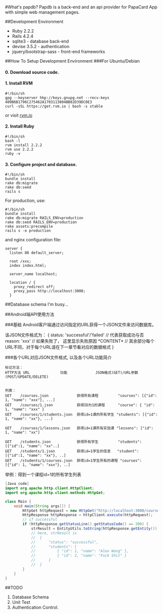 #What's papdb?
Papdb is a back-end and an api provider for PapaCard App with simple web management pages.

##Development Environment
*   Ruby 2.2.2
*   Rails 4.2.4
*   sqlite3 - database back-end
*   devise 3.5.2 - authentication
*   jquery/bootstrap-sass - front-end frameworks

##How To Setup Development Environment
###For Ubuntu/Debian

#### 0. Download source code.
#### 1. Install RVM
    #!/bin/sh
    gpg --keyserver hkp://keys.gnupg.net --recv-keys 409B6B1796C275462A1703113804BB82D39DC0E3
    curl -sSL https://get.rvm.io | bash -s stable
or visit [rvm.io](http://rvm.io)
#### 2. Install Ruby
    #!/bin/sh
    bash -l
    rvm install 2.2.2
    rvm use 2.2.2
    ruby -v
    
#### 3. Configure project and database.
    #!/bin/sh
    bundle install
    rake db:migrate
    rake db:seed
    rails s
For production, use:

    #!/bin/sh
    bundle install
    rake db:migrate RAILS_ENV=production
    rake db:seed RAILS_ENV=production
    rake assets:precompile
    rails s -e production
and nginx configuration file:
    
    server {
      listen 80 default_server;
    
      root /xxx;
      index index.html;
    
      server_name localhost;
    
      location / {
        proxy_redirect off;
        proxy_pass http://localhost:3000;
      }

##Database schema
I'm busy...

##Android端API使用方法

###基础
Android客户端通过访问指定的URL获得一个JSON文件来访问数据库。

该JSON文件格式为：
{ 
    status: 'successful'/'failed' // 代表获取成功与否
    reason: 'xxx'                 // 如果失败了， 这里显示失败原因
    \*CONTENT\*                   // 其余部分每个URL不同，对于每个URL请在下一章节看对应的数据格式
}

###各个URL对应JSON文件格式, 以及各个URL功能简介

    标记方法：
    HTTP方法 URL              功能             JSON格式(GET)/URL参数(POST/UPDATE/DELETE)
        
    
    列表：
    GET    /courses.json             获得所有课程         "courses": [{"id": 1, "name": "xxx"}, ...]
    GET    /courses/1.json           获得ID为1的课程      "course": { "id": 1, "name": "xxx" }
    GET    /courses/1/students.json  获得id=1课的所有学生 "students": [{"id": 1, "name": "xx"}, ...]
  
    GET    /courses/1/lessons.json   获得id=1课所有实验课 "lessons": ["id": 1, "name": "xx"]

    GET    /students.json            获得所有学生         "students": [{"id":1, "name": "xx"..]
    GET    /students/1.json          获得id=1学生的信息   "student": [{"id":1, "name": "xx"}, ..]
    GET    /students/1/courses.json  获得id=1学生所有的课程 "courses": [{"id": 1, "name": "xxx"}, ..]
   
举例：得到一个课程id=1的所有学生列表
   
```Java
[Java code]
import org.apache.http.client.HttpClient;
import org.apache.http.client.methods.HttpGet;

class Main {
    void main(String args[]) {
        HttpGet httpRequest = new HttpGet("http://localhost:3000/courses/1/students.json");
        HttpResponse httpResponse = httpClient.execute(httpRequest);  
        // if successful
        if (httpResponse.getStatusLine().getStatusCode() == 200) {
            strResult = EntityUtils.toString(httpResponse.getEntity());
            // here, strResult is
            //  {
            //      "status": "successful",
            //      "students": [
            //          { "id": 1, "name": "Alex Wang" },
            //          { "id": 2, "name": "Fuck Shit" }
            //      ]
            //  }
        }
    }
}

```

##TODO
1.  Database Schema
1.  Unit Test
1.  Authentication Control.  
    